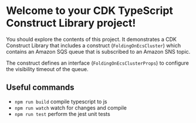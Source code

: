 # Welcome to your CDK TypeScript Construct Library project!

You should explore the contents of this project. It demonstrates a CDK Construct Library that includes a construct (`FoldingOnEcsCluster`)
which contains an Amazon SQS queue that is subscribed to an Amazon SNS topic.

The construct defines an interface (`FoldingOnEcsClusterProps`) to configure the visibility timeout of the queue.

## Useful commands

 * `npm run build`   compile typescript to js
 * `npm run watch`   watch for changes and compile
 * `npm run test`    perform the jest unit tests